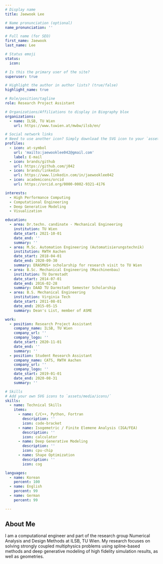 ```yaml
---
# Display name
title: Jaewook Lee

# Name pronunciation (optional)
name_pronunciation: ''

# Full name (for SEO)
first_name: Jaewook
last_name: Lee

# Status emoji
status:
  icon: 

# Is this the primary user of the site?
superuser: true

# Highlight the author in author lists? (true/false)
highlight_name: true

# Role/position/tagline
role: Research Project Assistant

# Organizations/Affiliations to display in Biography blox
organizations:
  - name: ILSB, TU Wien
    url: https://www.tuwien.at/mwbw/ilsb/en/

# Social network links
# Need to use another icon? Simply download the SVG icon to your `assets/media/icons/` folder.
profiles:
  - icon: at-symbol
    url: 'mailto:jaewooklee042@gmail.com'
    label: E-mail
  - icon: brands/github
    url: https://github.com/j042
  - icon: brands/linkedin
    url: https://www.linkedin.com/in/jaewooklee042
  - icon: academicons/orcid
    url: https://orcid.org/0000-0002-9321-4176

interests:
  - High Performance Computing
  - Computational Engineering
  - Deep Generative Modeling
  - Visualization

education:
  - area: Dr.techn. candinate - Mechanical Engineering
    institution: TU Wien
    date_start: 2021-10-01
    date_end: ''
    summary: ''
  - area: M.Sc. Automation Engineering (Automatisierungstechnik)
    institution: RWTH Aachen
    date_start: 2018-04-01
    date_end: 2020-09-30
    summary: ERASMUS+ scholarship for research visit to TU Wien
  - area: B.Sc. Mechanical Engineering (Maschinenbau)
    institution: TU Darmstadt
    date_start: 2014-07-01
    date_end: 2016-02-28
    summary: DAAD TU Darmstadt Semester Scholarship
  - area: B.S. Mechanical Engineering
    institution: Virginia Tech
    date_start: 2011-08-01
    date_end: 2015-05-15
    summary: Dean's List, member of ASME

work:
  - position: Research Project Assistant
    company_name: ILSB, TU Wien
    company_url: ''
    company_logo: ''
    date_start: 2020-11-01
    date_end: ''
    summary: ''
  - position: Student Research Assistant
    company_name: CATS, RWTH Aachen
    company_url: ''
    company_logo: ''
    date_start: 2019-01-01
    date_end: 2020-08-31
    summary: ''

# Skills
# Add your own SVG icons to `assets/media/icons/`
skills:
  - name: Technical Skills
    items:
      - name: C/C++, Python, Fortran
        description: ''
        icon: code-bracket
      - name: Isogemetric / Finite Elemene Analysis (IGA/FEA)
        description: ''
        icon: calculator
      - name: Deep Generative Modeling 
        description: ''
        icon: cpu-chip
      - name: Shape Optimization
        description: ''
        icon: cog

languages:
  - name: Korean
    percent: 100
  - name: English
    percent: 99
  - name: German
    percent: 99

---
```


## About Me

I am a computational engineer and part of the research group Numerical Analysis and Design Methods at ILSB, TU Wien. My research focuses on solving strongly coupled multiphysics problems using spline-based methods and deep generative modeling of high fidelity simulation results, as well as geometries.
